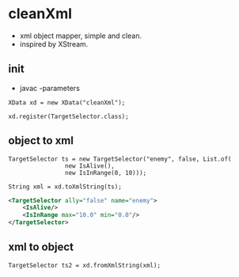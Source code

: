 # cleanXml

- xml object mapper,  simple and clean.
- inspired by XStream.

## init 
- javac -parameters

```jshelllanguage
XData xd = new XData("cleanXml");

xd.register(TargetSelector.class);
```

## object to xml

```jshelllanguage
TargetSelector ts = new TargetSelector("enemy", false, List.of(
                new IsAlive(),
                new IsInRange(0, 10)));

String xml = xd.toXmlString(ts);
```

```xml
<TargetSelector ally="false" name="enemy">
    <IsAlive/>
    <IsInRange max="10.0" min="0.0"/>
</TargetSelector>
```

## xml to object

```jshelllanguage
TargetSelector ts2 = xd.fromXmlString(xml);
```